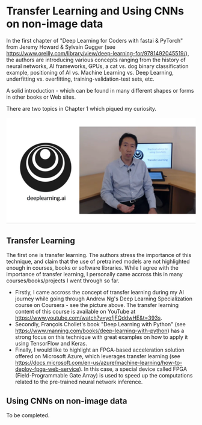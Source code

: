 # Transfer Learning and Using CNNs on non-image data

In the first chapter of "Deep Learning for Coders with fastai & PyTorch" from Jeremy Howard & Sylvain Gugger (see <https://www.oreilly.com/library/view/deep-learning-for/9781492045519/>), the authors are introducing various concepts ranging from the history of neural networks, AI frameworks, GPUs, a cat vs. dog binary classification example, positioning of AI vs. Machine Learning vs. Deep Learning, underfitting vs. overfitting, training-validation-test sets, etc.

A solid introduction - which can be found in many different shapes or forms in other books or Web sites.

There are two topics in Chapter 1 which piqued my curiosity.

![](</images/Deep Learning Specialization - Transfer Learning.PNG>)

## Transfer Learning
The first one is transfer learning. The authors stress the importance of this technique, and claim that the use of pretrained models are not highlighted enough in courses, books or software libraries. While I agree with the importance of transfer learning, I personally came accross this in many courses/books/projects I went through so far.
* Firstly, I came accross the concept of transfer learning during my AI journey while going through Andrew Ng's Deep Learning Specialization course on Coursera - see the picture above. The transfer learning content of this course is available on YouTube at <https://www.youtube.com/watch?v=yofjFQddwHE&t=393s>.
* Secondly, François Chollet's book "Deep Learning with Python" (see <https://www.manning.com/books/deep-learning-with-python>) has a strong focus on this technique with great examples on how to apply it using TensorFlow and Keras.
* Finally, I would like to highlight an FPGA-based acceleration solution offered on Microsoft Azure, which leverages transfer learning (see <https://docs.microsoft.com/en-us/azure/machine-learning/how-to-deploy-fpga-web-service>). In this case, a special device called FPGA (Field-Programmable Gate Array) is used to speed up the computations related to the pre-trained neural network inference.

## Using CNNs on non-image data
To be completed.

